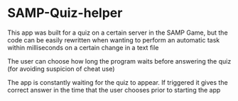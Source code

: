 # SAMP-Quiz-helper

This app was built for a quiz on a certain server in the SAMP Game, but the code can be easily rewritten when wanting to perform an automatic task within milliseconds on a certain change in a text file

The user can choose how long the program waits before answering the quiz (for avoiding suspicion of cheat use)

The app is constantly waiting for the quiz to appear. If triggered it gives the correct answer in the time that the user chooses prior to starting the app
